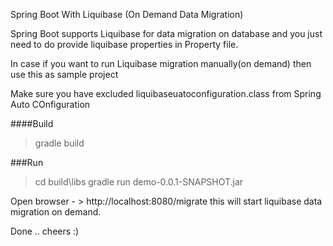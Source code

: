 Spring Boot With Liquibase (On Demand Data Migration)

Spring Boot supports Liquibase for data migration on database and you just need to do provide
liquibase properties in Property file.

In case if you want to run Liquibase migration manually(on demand) then use this as sample project

Make sure you have excluded liquibaseuatoconfiguration.class from Spring Auto COnfiguration

####Build

>gradle build

###Run
>cd build\libs
>gradle run demo-0.0.1-SNAPSHOT.jar

Open browser - > http://localhost:8080/migrate
this will start liquibase data migration on demand.

Done .. cheers :)